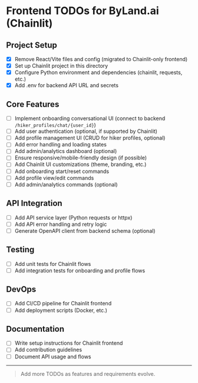 # Frontend TODOs for ByLand.ai (Chainlit)

## Project Setup
- [x] Remove React/Vite files and config (migrated to Chainlit-only frontend)
- [x] Set up Chainlit project in this directory
- [x] Configure Python environment and dependencies (chainlit, requests, etc.)
- [x] Add .env for backend API URL and secrets

## Core Features
- [ ] Implement onboarding conversational UI (connect to backend `/hiker_profiles/chat/{user_id}`)
- [ ] Add user authentication (optional, if supported by Chainlit)
- [ ] Add profile management UI (CRUD for hiker profiles, optional)
- [ ] Add error handling and loading states
- [ ] Add admin/analytics dashboard (optional)
- [ ] Ensure responsive/mobile-friendly design (if possible)
- [ ] Add Chainlit UI customizations (theme, branding, etc.)
- [ ] Add onboarding start/reset commands
- [ ] Add profile view/edit commands
- [ ] Add admin/analytics commands (optional)

## API Integration
- [ ] Add API service layer (Python requests or httpx)
- [ ] Add API error handling and retry logic
- [ ] Generate OpenAPI client from backend schema (optional)

## Testing
- [ ] Add unit tests for Chainlit flows
- [ ] Add integration tests for onboarding and profile flows

## DevOps
- [ ] Add CI/CD pipeline for Chainlit frontend
- [ ] Add deployment scripts (Docker, etc.)

## Documentation
- [ ] Write setup instructions for Chainlit frontend
- [ ] Add contribution guidelines
- [ ] Document API usage and flows

---

> Add more TODOs as features and requirements evolve.
